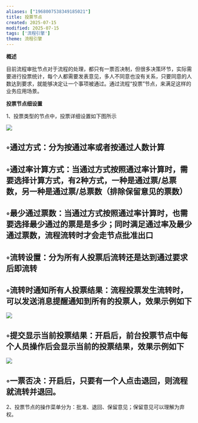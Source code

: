 ```yaml
---
aliases: ["1968007538349185021"]
title: 投票节点
created: 2025-07-15
modified: 2025-07-15
tags: ['流程引擎']
theme: 流程引擎
---
```


**概述**

目前流程审批节点对于流程的处理，都只有一票否决制，但很多决策环节，实际需要进行投票统计，每个人都需要发表意见，多人不同意也没有关系，只要同意的人数达到要求，就能够决定让一个事项被通过。通过流程“投票”节点，来满足这样的业务应用场景。

**投票节点细设置**

1、投票类型的节点中，投票详细设置如下图所示

![](fa959341fc15c9b1fca4126e47f19c22.jpg)

## ◦通过方式：分为按通过率或者按通过人数计算

## ◦通过率计算方式：当通过方式按照通过率计算时，需要选择计算方式，有2种方式，一种是通过票/总票数，另一种是通过票/总票数（排除保留意见的票数）

## ◦最少通过票数：当通过方式按照通过率计算时，也需要选择最少通过的票是是多少；同时满足通过率及最少通过票数，流程流转时才会走节点批准出口

## ◦流转设置：分为所有人投票后流转还是达到通过要求后即流转

## ◦流转时通知所有人投票结果：流程投票发生流转时，可以发送消息提醒通知到所有的投票人，效果示例如下

![](7164667ae4a8561cea8803f4eb5f4ab4.jpg)

## ◦提交显示当前投票结果：开启后，前台投票节点中每个人员操作后会显示当前的投票结果，效果示例如下

![](c2e197c2466c0ffa456cd0cafb9a5f1b.jpg)

## ◦一票否决：开启后，只要有一个人点击退回，则流程就流转并退回。

2、投票节点的操作菜单分为：批准、退回、保留意见；保留意见可以理解为弃权。